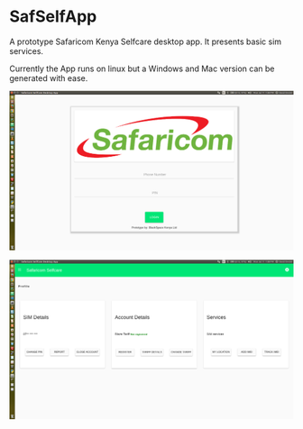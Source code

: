 # SafSelfApp
A prototype Safaricom Kenya Selfcare desktop app. It presents basic sim services.

Currently the App runs on linux but a Windows and Mac version can be generated with ease.

![alt tag](https://github.com/daviddexter/SafSelfApp/blob/master/Screenshot%20from%202016-07-11%2013:08:06.png)

![alt tag](https://github.com/daviddexter/SafSelfApp/blob/master/Screenshot%20from%202016-07-11%2013:08:29.png)


